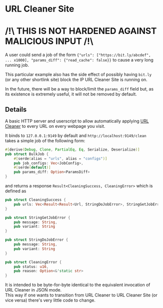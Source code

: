 # URL Cleaner Site

# /!\\ THIS IS NOT HARDENED AGAINST MALICIOUS INPUT /!\\

A user could send a job of the form `{"urls": ["https://bit.ly/abcdef", ... x1000], "params_diff": {"read_cache": false}}` to cause a very long running job.

This particular example also has the side effect of possibly having `bit.ly` (or any other shortlink site) block the IP URL Cleaner Site is running on.

In the future, there will be a way to block/limit the `params_diff` field but, as its existence is extremely useful, it will not be removed by default.

## Details

A basic HTTP server and userscript to allow automatically applying [URL Cleaner](https://github.com/Scripter17/url-cleaner) to every URL on every webpage you visit.

It binds to `127.0.0.1:9149` by default and `http://localhost:9149/clean` takes a simple job of the following form:

```Rust
#[derive(Debug, Clone, PartialEq, Eq, Serialize, Deserialize)]
pub struct BulkJob {
    #[serde(alias = "urls", alias = "configs")]
    pub job_configs: Vec<JobConfig>,
    #[serde(default)]
    pub params_diff: Option<ParamsDiff>
}
```

and returns a response `Result<CleaningSuccess, CleaningError>` which is defined as

```Rust
pub struct CleaningSuccess {
    pub urls: Vec<Result<Result<Url, StringDoJobError>, StringGetJobError>>
}

pub struct StringGetJobError {
    pub message: String,
    pub variant: String
}

pub struct StringDoJobError {
    pub message: String,
    pub variant: String
}

pub struct CleaningError {
    pub status: u16,
    pub reason: Option<&'static str>
}
```

It is intended to be byte-for-byte identical to the equivalent invocation of URL Cleaner in JSON mode.  
This way if one wants to transition from URL Cleaner to URL Cleaner Site (or vice versa) there's very little code to change.
